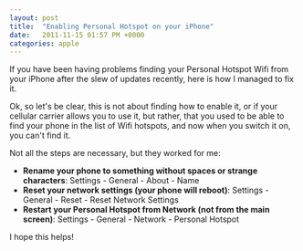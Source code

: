 ```yaml
---
layout: post
title:  "Enabling Personal Hotspot on your iPhone"
date:   2011-11-15 01:57 PM +0000
categories: apple
---
```

<p>If you have been having problems finding your Personal Hotspot Wifi from your iPhone after the slew of updates recently, here is how I managed to fix it. </p>
<p>Ok, so let's be clear, this is not about finding how to enable it, or if your cellular carrier allows you to use it, but rather, that you used to be able to find your phone in the list of Wifi hotspots, and now when you switch it on, you can't find it. </p>
<p>Not all the steps are necessary, but they worked for me:</p>
<ul>
<li><strong>Rename your phone to something without spaces or strange characters</strong>: Settings - General - About - Name</li>
<li><strong>Reset your network settings (your phone will reboot)</strong>: Settings - General - Reset - Reset Network Settings</li>
<li><strong>Restart your Personal Hotspot from Network (not from the main screen)</strong>: Settings - General - Network - Personal Hotspot</li>
</ul>
<p>I hope this helps!</p>
